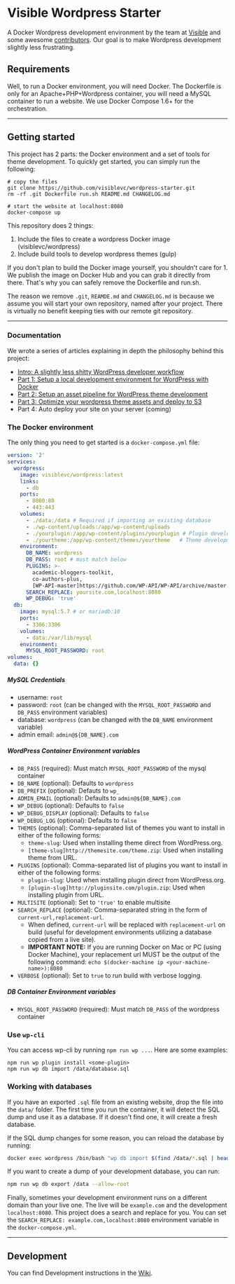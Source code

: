 # Visible Wordpress Starter

A Docker Wordpress development environment by the team at [Visible](https://visible.vc/) and some awesome [contributors](https://github.com/visiblevc/wordpress-starter/graphs/contributors). Our goal is to make Wordpress development slightly less frustrating.

## Requirements

Well, to run a Docker environment, you will need Docker. The Dockerfile is only for an Apache+PHP+Wordpress container, you will need a MySQL container to run a website. We use Docker Compose 1.6+ for the orchestration.

---

## Getting started

This project has 2 parts: the Docker environment and a set of tools for theme development. To quickly get started, you can simply run the following:

```
# copy the files
git clone https://github.com/visiblevc/wordpress-starter.git
rm -rf .git Dockerfile run.sh README.md CHANGELOG.md

# start the website at localhost:8080
docker-compose up
```

This repository does 2 things:

1. Include the files to create a wordpress Docker image (visiblevc/wordpress)
2. Include build tools to develop wordpress themes (gulp)

If you don't plan to build the Docker image yourself, you shouldn't care for 1. We publish the image on Docker Hub and you can grab it directly from there. That's why you can safely remove the Dockerfile and run.sh.

The reason we remove `.git`, `REAMDE.md` and `CHANGELOG.md` is because we assume you will start your own repository, named after your project. There is virtually no benefit keeping ties with our remote git repository.

---

### Documentation

We wrote a series of articles explaining in depth the philosophy behind this project:

- [Intro: A slightly less shitty WordPress developer workflow](https://visible.vc/engineering/wordpress-developer-workflow/)
- [Part 1: Setup a local development environment for WordPress with Docker](https://visible.vc/engineering/docker-environment-for-wordpress/)
- [Part 2: Setup an asset pipeline for WordPress theme development](https://visible.vc/engineering/asset-pipeline-for-wordpress-theme-development/)
- [Part 3: Optimize your wordpress theme assets and deploy to S3](https://visible.vc/engineering/optimize-wordpress-theme-assets-and-deploy-to-s3-cloudfront/)
- Part 4: Auto deploy your site on your server (coming)

### The Docker environment

The only thing you need to get started is a `docker-compose.yml` file:

```yml
version: '2'
services:
  wordpress:
    image: visiblevc/wordpress:latest
    links:
      - db
    ports:
      - 8080:80
      - 443:443
    volumes:
      - ./data:/data # Required if importing an existing database
      - ./wp-content/uploads:/app/wp-content/uploads
      - ./yourplugin:/app/wp-content/plugins/yourplugin # Plugin development
      - ./yourtheme:/app/wp-content/themes/yourtheme   # Theme development
    environment:
      DB_NAME: wordpress
      DB_PASS: root # must match below
      PLUGINS: >-
        academic-bloggers-toolkit,
        co-authors-plus,
        [WP-API-master]https://github.com/WP-API/WP-API/archive/master.zip,
      SEARCH_REPLACE: yoursite.com,localhost:8080
      WP_DEBUG: 'true'
  db:
    image: mysql:5.7 # or mariadb:10
    ports:
      - 3306:3306
    volumes:
      - data:/var/lib/mysql
    environment:
      MYSQL_ROOT_PASSWORD: root
volumes:
  data: {}
```

##### MySQL Credentials

- username: `root`
- password: `root` (can be changed with the `MYSQL_ROOT_PASSWORD` and `DB_PASS` environment variables)
- database: `wordpress` (can be changed with the `DB_NAME` environment variable)
- admin email: `admin@${DB_NAME}.com`

##### WordPress Container Environment variables

- `DB_PASS` (required): Must match `MYSQL_ROOT_PASSWORD` of the mysql container
- `DB_NAME` (optional): Defaults to `wordpress`
- `DB_PREFIX` (optional): Defauts to `wp_`
- `ADMIN_EMAIL` (optional): Defaults to `admin@${DB_NAME}.com`
- `WP_DEBUG` (optional): Defaults to `false`
- `WP_DEBUG_DISPLAY` (optional): Defaults to `false`
- `WP_DEBUG_LOG` (optional): Defaults to `false`
- `THEMES` (optional): Comma-separated list of themes you want to install in either of the following forms:
  - `theme-slug`: Used when installing theme direct from WordPress.org.
  - `[theme-slug]http://themesite.com/theme.zip`: Used when installing theme from URL.
- `PLUGINS` (optional): Comma-separated list of plugins you want to install in either of the following forms:
  - `plugin-slug`: Used when installing plugin direct from WordPress.org.
  - `[plugin-slug]http://pluginsite.com/plugin.zip`: Used when installing plugin from URL.
- `MULTISITE` (optional): Set to `'true'` to enable multisite
- `SEARCH_REPLACE` (optional): Comma-separated string in the form of `current-url,replacement-url`.
    - When defined, `current-url` will be replaced with `replacement-url` on build (useful for development environments utilizing a database copied from a live site).
    - **IMPORTANT NOTE:** If you are running Docker on Mac or PC (using Docker Machine), your replacement url MUST be the output of the following command: `echo $(docker-machine ip <your-machine-name>):8080`
- `VERBOSE` (optional): Set to `true` to run build with verbose logging.

##### DB Container Environment variables

- `MYSQL_ROOT_PASSWORD` (required): Must match `DB_PASS` of the wordpress container

### Use `wp-cli`

You can access wp-cli by running `npm run wp ...`. Here are some examples:

```
npm run wp plugin install <some-plugin>
npm run wp db import /data/database.sql
```

### Working with databases

If you have an exported `.sql` file from an existing website, drop the file into the `data/` folder. The first time you run the container, it will detect the SQL dump and use it as a database. If it doesn't find one, it will create a fresh database.

If the SQL dump changes for some reason, you can reload the database by running:

```sh
docker exec wordpress /bin/bash "wp db import $(find /data/*.sql | head -n 1) --allow-root"
```

If you want to create a dump of your development database, you can run:

```sh
npm run wp db export /data --allow-root
```

Finally, sometimes your development environment runs on a different domain than your live one. The live will be `example.com` and the development `localhost:8080`. This project does a search and replace for you. You can set the `SEARCH_REPLACE: example.com,localhost:8080` environment variable in the `docker-compose.yml`.

---

## Development

You can find Development instructions in the [Wiki](https://github.com/visiblevc/wordpress-starter/wiki/Development).
